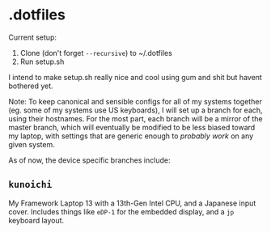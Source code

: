 # .dotfiles

Current setup: 
1. Clone (don't forget `--recursive`) to ~/.dotfiles
2. Run setup.sh

I intend to make setup.sh really nice and cool using gum and shit but havent bothered yet.

Note: To keep canonical and sensible configs for all of my systems together 
(eg. some of my systems use US keyboards), I will set up a branch for each, 
using their hostnames. For the most part, 
each branch will be a mirror of the master branch, 
which will eventually be modified to be less biased toward my laptop,
with settings that are generic enough to *probably work* on any given system.

As of now, the device specific branches include:

## `kunoichi`
My Framework Laptop 13 with a 13th-Gen Intel CPU, and a Japanese input cover.
Includes things like `eDP-1` for the embedded display, and a `jp` keyboard layout.

